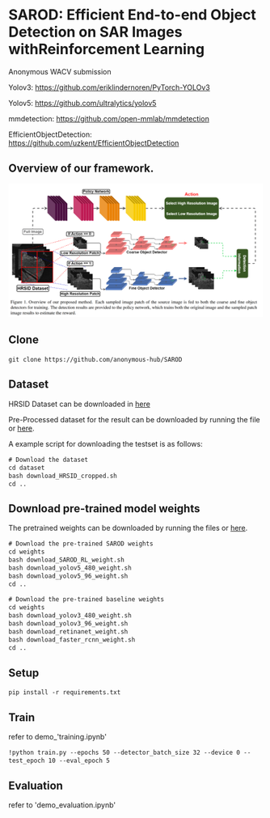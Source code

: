 # SAROD: Efficient End-to-end Object Detection on SAR Images withReinforcement Learning
Anonymous WACV submission

Yolov3: https://github.com/eriklindernoren/PyTorch-YOLOv3

Yolov5: https://github.com/ultralytics/yolov5

mmdetection: https://github.com/open-mmlab/mmdetection

EfficientObjectDetection: https://github.com/uzkent/EfficientObjectDetection


## Overview of our framework.
<img src='./image/overview.png' width=1000>


## Clone
```
git clone https://github.com/anonymous-hub/SAROD
```

## Dataset
HRSID Dataset can be downloaded in [here](https://github.com/chaozhong2010/HRSID)

Pre-Processed dataset for the result can be downloaded by running the file or [here](https://drive.google.com/file/d/179XJTHn93KVHzOyPy4grE808Oaxf4jDe/view?usp=sharing).

A example script for downloading the testset is as follows:
```
# Download the dataset
cd dataset
bash download_HRSID_cropped.sh
cd ..
```

## Download pre-trained model weights
The pretrained weights can be downloaded by running the files or [here](https://drive.google.com/file/d/19AiETn2MAdzrKsYvmJiYurzU5k2VmX8R/view?usp=sharing).

```
# Download the pre-trained SAROD weights
cd weights
bash download_SAROD_RL_weight.sh
bash download_yolov5_480_weight.sh
bash download_yolov5_96_weight.sh
cd ..
```

```
# Download the pre-trained baseline weights
cd weights
bash download_yolov3_480_weight.sh
bash download_yolov3_96_weight.sh
bash download_retinanet_weight.sh
bash download_faster_rcnn_weight.sh
cd ..
```


## Setup
```
pip install -r requirements.txt
```

## Train
refer to demo_'training.ipynb'
```
!python train.py --epochs 50 --detector_batch_size 32 --device 0 --test_epoch 10 --eval_epoch 5
```

## Evaluation
refer to 'demo_evaluation.ipynb'

